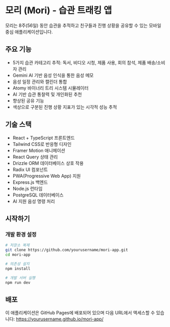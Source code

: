# 모리 (Mori) - 습관 트래킹 앱

모리는 8주(56일) 동안 습관을 추적하고 친구들과 진행 상황을 공유할 수 있는 모바일 중심 애플리케이션입니다.

## 주요 기능

- 5가지 습관 카테고리 추적: 독서, 비디오 시청, 제품 사용, 회의 참석, 제품 배송/소비자 관리
- Gemini AI 기반 음성 인식을 통한 음성 메모
- 음성 일정 관리와 캘린더 통합
- Atomy 바이너리 트리 시스템 시뮬레이터
- AI 기반 습관 통찰력 및 개인화된 추천
- 향상된 공유 기능
- 색상으로 구분된 진행 상황 지표가 있는 시각적 성능 추적

## 기술 스택

- React + TypeScript 프론트엔드
- Tailwind CSS로 반응형 디자인
- Framer Motion 애니메이션
- React Query 상태 관리
- Drizzle ORM 데이터베이스 상호 작용
- Radix UI 컴포넌트
- PWA(Progressive Web App) 지원
- Express.js 백엔드
- Node.js 런타임
- PostgreSQL 데이터베이스
- AI 지원 음성 명령 처리

## 시작하기

### 개발 환경 설정

```bash
# 저장소 복제
git clone https://github.com/yourusername/mori-app.git
cd mori-app

# 의존성 설치
npm install

# 개발 서버 실행
npm run dev
```

## 배포

이 애플리케이션은 GitHub Pages에 배포되어 있으며 다음 URL에서 액세스할 수 있습니다:
https://yourusername.github.io/mori-app/